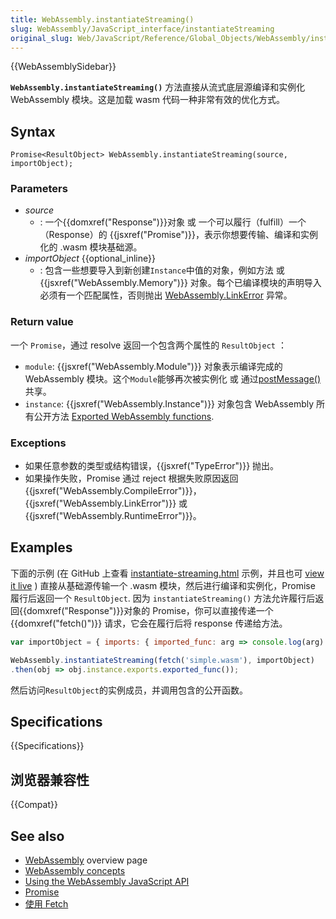 ```yaml
---
title: WebAssembly.instantiateStreaming()
slug: WebAssembly/JavaScript_interface/instantiateStreaming
original_slug: Web/JavaScript/Reference/Global_Objects/WebAssembly/instantiateStreaming
---
```


{{WebAssemblySidebar}}

**`WebAssembly.instantiateStreaming()`** 方法直接从流式底层源编译和实例化 WebAssembly 模块。这是加载 wasm 代码一种非常有效的优化方式。

## Syntax

```plain
Promise<ResultObject> WebAssembly.instantiateStreaming(source, importObject);
```

### Parameters

- _source_
  - : 一个{{domxref("Response")}}对象 或 一个可以履行（fulfill）一个（Response）的 {{jsxref("Promise")}}，表示你想要传输、编译和实例化的 .wasm 模块基础源。
- _importObject_ {{optional_inline}}
  - : 包含一些想要导入到新创建`Instance`中值的对象，例如方法 或 {{jsxref("WebAssembly.Memory")}} 对象。每个已编译模块的声明导入必须有一个匹配属性，否则抛出 [WebAssembly.LinkError](/zh-CN/docs/Web/JavaScript/Reference/Global_Objects/WebAssembly/LinkError) 异常。

### Return value

一个 `Promise`，通过 resolve 返回一个包含两个属性的 `ResultObject` ：

- `module`: {{jsxref("WebAssembly.Module")}} 对象表示编译完成的 WebAssembly 模块。这个`Module`能够再次被实例化 或 通过[postMessage()](/zh-CN/docs/Web/API/Worker/postMessage)共享。
- `instance`: {{jsxref("WebAssembly.Instance")}} 对象包含 WebAssembly 所有公开方法 [Exported WebAssembly functions](/zh-CN/docs/WebAssembly/Exported_functions).

### Exceptions

- 如果任意参数的类型或结构错误，{{jsxref("TypeError")}} 抛出。
- 如果操作失败，Promise 通过 reject 根据失败原因返回 {{jsxref("WebAssembly.CompileError")}}，{{jsxref("WebAssembly.LinkError")}} 或 {{jsxref("WebAssembly.RuntimeError")}}。

## Examples

下面的示例 (在 GitHub 上查看 [instantiate-streaming.html](https://github.com/mdn/webassembly-examples/blob/master/js-api-examples/instantiate-streaming.html) 示例，并且也可 [view it live](https://mdn.github.io/webassembly-examples/js-api-examples/instantiate-streaming.html) ) 直接从基础源传输一个 .wasm 模块，然后进行编译和实例化，Promise 履行后返回一个 `ResultObject`. 因为 `instantiateStreaming()` 方法允许履行后返回{{domxref("Response")}}对象的 Promise，你可以直接传递一个 {{domxref("fetch()")}} 请求，它会在履行后将 response 传递给方法。

```js
var importObject = { imports: { imported_func: arg => console.log(arg) } };

WebAssembly.instantiateStreaming(fetch('simple.wasm'), importObject)
.then(obj => obj.instance.exports.exported_func());
```

然后访问`ResultObject`的实例成员，并调用包含的公开函数。

## Specifications

{{Specifications}}

## 浏览器兼容性

{{Compat}}

## See also

- [WebAssembly](/zh-CN/docs/WebAssembly) overview page
- [WebAssembly concepts](/zh-CN/docs/WebAssembly/Concepts)
- [Using the WebAssembly JavaScript API](/zh-CN/docs/WebAssembly/Using_the_JavaScript_API)
- [Promise](/zh-CN/docs/Web/JavaScript/Reference/Global_Objects/Promise)
- [使用 Fetch](/zh-CN/docs/Web/API/Fetch_API/Using_Fetch)
